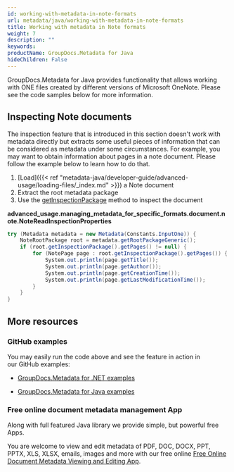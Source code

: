 ```yaml
---
id: working-with-metadata-in-note-formats
url: metadata/java/working-with-metadata-in-note-formats
title: Working with metadata in Note formats
weight: 7
description: ""
keywords: 
productName: GroupDocs.Metadata for Java
hideChildren: False
---
```

GroupDocs.Metadata for Java provides functionality that allows working with ONE files created by different versions of Microsoft OneNote. Please see the code samples below for more information.

## Inspecting Note documents

The inspection feature that is introduced in this section doesn't work with metadata directly but extracts some useful pieces of information that can be considered as metadata under some circumstances. For example, you may want to obtain information about pages in a note document. Please follow the example below to learn how to do that.

1.  [Load]({{< ref "metadata-java/developer-guide/advanced-usage/loading-files/_index.md" >}}) a Note document
2.  Extract the root metadata package
3.  Use the [getInspectionPackage](https://apireference.groupdocs.com/metadata/java/com.groupdocs.metadata.core/NoteRootPackage#getInspectionPackage()) method to inspect the document

**advanced\_usage.managing\_metadata\_for\_specific\_formats.document.note.NoteReadInspectionProperties**

```csharp
try (Metadata metadata = new Metadata(Constants.InputOne)) {
	NoteRootPackage root = metadata.getRootPackageGeneric();
	if (root.getInspectionPackage().getPages() != null) {
		for (NotePage page : root.getInspectionPackage().getPages()) {
			System.out.println(page.getTitle());
			System.out.println(page.getAuthor());
			System.out.println(page.getCreationTime());
			System.out.println(page.getLastModificationTime());
		}
	}
}
```

## More resources

### GitHub examples

You may easily run the code above and see the feature in action in our GitHub examples:

*   [GroupDocs.Metadata for .NET examples](https://github.com/groupdocs-metadata/GroupDocs.Metadata-for-.NET)
    
*   [GroupDocs.Metadata for Java examples](https://github.com/groupdocs-metadata/GroupDocs.Metadata-for-Java)
    

### Free online document metadata management App

Along with full featured Java library we provide simple, but powerful free Apps.

You are welcome to view and edit metadata of PDF, DOC, DOCX, PPT, PPTX, XLS, XLSX, emails, images and more with our free online [Free Online Document Metadata Viewing and Editing App](https://products.groupdocs.app/metadata).
